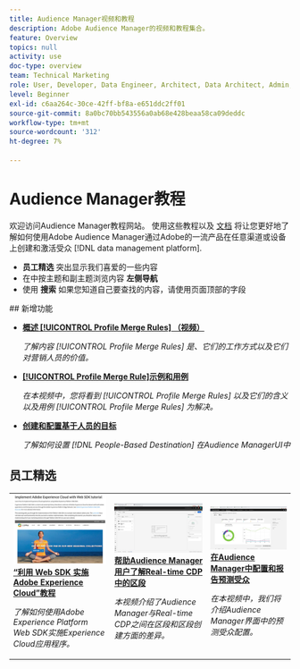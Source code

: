 ```yaml
---
title: Audience Manager视频和教程
description: Adobe Audience Manager的视频和教程集合。
feature: Overview
topics: null
activity: use
doc-type: overview
team: Technical Marketing
role: User, Developer, Data Engineer, Architect, Data Architect, Admin, Leader
level: Beginner
exl-id: c6aa264c-30ce-42ff-bf8a-e651ddc2ff01
source-git-commit: 8a0bc70bb543556a0ab68e428beaa58ca09deddc
workflow-type: tm+mt
source-wordcount: '312'
ht-degree: 7%

---
```


# Audience Manager教程

欢迎访问Audience Manager教程网站。 使用这些教程以及 [文档](https://experienceleague.adobe.com/docs/audience-manager/user-guide/aam-home.html) 将让您更好地了解如何使用Adobe Audience Manager通过Adobe的一流产品在任意渠道或设备上创建和激活受众 [!DNL data management platform].

* **员工精选** 突出显示我们喜爱的一些内容
* 在中按主题和副主题浏览内容 **左侧导航**
* 使用 **搜索** 如果您知道自己要查找的内容，请使用页面顶部的字段

<div id="whats-new-section">
## 新增功能

* **[概述 [!UICONTROL Profile Merge Rules] （视频）](build-and-manage-audiences/profile-merge/overview-of-profile-merge-rules.md)**

   *了解内容 [!UICONTROL Profile Merge Rules] 是、它们的工作方式以及它们对营销人员的价值。*

* **[[!UICONTROL Profile Merge Rule]示例和用例](build-and-manage-audiences/profile-merge/profile-merge-rule-examples-and-use-cases.md)**

   *在本视频中，您将看到 [!UICONTROL Profile Merge Rules] 以及它们的含义以及用例 [!UICONTROL Profile Merge Rules] 为解决。*

* **[创建和配置基于人员的目标](data-activation/people-based-destinations/create-and-configure-people-based-destinations.md)**

   *了解如何设置 [!DNL People-Based Destination] 在Audience ManagerUI中*
</div>

<div id="recs-overview-body-1"></div>
<div id="recs-overview-body-2"></div>
<div id="recs-overview-body-3"></div>
<div id="recs-overview-body-4"></div>
<div id="recs-overview-body-5"></div>
<div id="recs-overview-body-6"></div>

<div id="staff-picks-section">

## 员工精选

<table>
<tr>
  <td>
    <a href="https://experienceleague.adobe.com/docs/platform-learn/implement-web-sdk/overview.html?lang=zh-Hans">
      <img alt="“使用Web SDK实施Adobe Experience Cloud”教程的缩略图图像" src="assets/implement-web-sdk.jpg" />
    </a>
    <div>
      <a href="https://experienceleague.adobe.com/docs/platform-learn/implement-web-sdk/overview.html?lang=zh-Hans"><strong>“利用 Web SDK 实施 Adobe Experience Cloud”教程</strong></a>
    </div>
    <p>
    <em>了解如何使用Adobe Experience Platform Web SDK实施Experience Cloud应用程序。</em>
    <p>
  </td>
  <td>
    <a href="https://experienceleague.adobe.com/docs/audience-manager-learn/tutorials/other-integrations/integrating-with-rtcdp/rtcdp-segments-for-aam-users.html">
      <img alt="“了解Real-time CDP中的区段”教程的缩略图图像" src="assets/331901.jpg" />
    </a>
    <div>
      <a href="https://experienceleague.adobe.com/docs/audience-manager-learn/tutorials/other-integrations/integrating-with-rtcdp/rtcdp-segments-for-aam-users.html">
    <strong>帮助Audience Manager用户了解Real-time CDP中的区段</strong>
    </a>
    </div>
    <p>
    <em>本视频介绍了Audience Manager与Real-time CDP之间在区段和区段创建方面的差异。</em>
    <p>
  </td>
  <td>
    <a href="https://experienceleague.adobe.com/docs/audience-manager-learn/tutorials/build-and-manage-audiences/algorithmic-models/configure-and-report-on-predictive-audiences.html">
      <img alt="“在Audience Manager中配置和报告预测受众”教程的缩略图图像" src="assets/33630.jpg" />
    </a>
    <div>
      <a href="https://experienceleague.adobe.com/docs/audience-manager-learn/tutorials/build-and-manage-audiences/algorithmic-models/configure-and-report-on-predictive-audiences.html">
    <strong>在Audience Manager中配置和报告预测受众</strong>
    </a>
    </div>
    <p>
    <em>在本视频中，我们将介绍Audience Manager界面中的预测受众配置。</em>
    <p>
  </td>
</tr>
</table>
</div>
